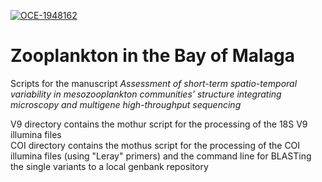 [![OCE-1948162](https://img.shields.io/badge/NSF-1948162-blue.svg)](https://www.nsf.gov/awardsearch/showAward?AWD_ID=1948162)
# Zooplankton in the Bay of Malaga
Scripts for the manuscript <I>Assessment of short-term spatio-temporal variability in mesozooplankton communities’ structure integrating microscopy and multigene high-throughput sequencing</I>

V9 directory contains the mothur script for the processing of the 18S V9 illumina files\
COI directory contains the mothus script for the processing of the COI illumina files (using "Leray" primers) and the command line for BLASTing the single variants to a local genbank repository
